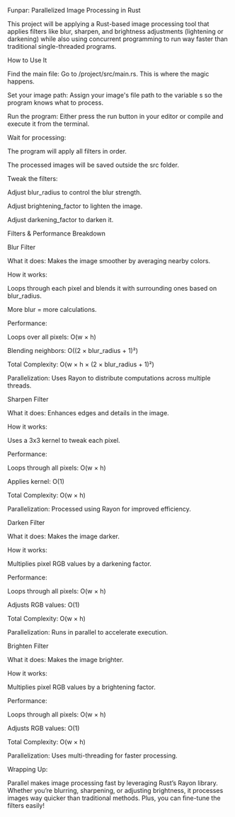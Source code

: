 Funpar: Parallelized Image Processing in Rust

This project will be applying a Rust-based image processing tool that applies filters like blur, sharpen, and brightness adjustments (lightening or darkening) while also using concurrent programming to run way faster than traditional single-threaded programs.

How to Use It

Find the main file: Go to /project/src/main.rs. This is where the magic happens.

Set your image path: Assign your image's file path to the variable s so the program knows what to process.

Run the program: Either press the run button in your editor or compile and execute it from the terminal.

Wait for processing:

The program will apply all filters in order.

The processed images will be saved outside the src folder.

Tweak the filters:

Adjust blur_radius to control the blur strength.

Adjust brightening_factor to lighten the image.

Adjust darkening_factor to darken it.

Filters & Performance Breakdown

Blur Filter

What it does: Makes the image smoother by averaging nearby colors.

How it works:

Loops through each pixel and blends it with surrounding ones based on blur_radius.

More blur = more calculations.

Performance:

Loops over all pixels: O(w × h)

Blending neighbors: O((2 × blur_radius + 1)²)

Total Complexity: O(w × h × (2 × blur_radius + 1)²)

Parallelization: Uses Rayon to distribute computations across multiple threads.

Sharpen Filter

What it does: Enhances edges and details in the image.

How it works:

Uses a 3x3 kernel to tweak each pixel.

Performance:

Loops through all pixels: O(w × h)

Applies kernel: O(1)

Total Complexity: O(w × h)

Parallelization: Processed using Rayon for improved efficiency.

Darken Filter

What it does: Makes the image darker.

How it works:

Multiplies pixel RGB values by a darkening factor.

Performance:

Loops through all pixels: O(w × h)

Adjusts RGB values: O(1)

Total Complexity: O(w × h)

Parallelization: Runs in parallel to accelerate execution.

Brighten Filter

What it does: Makes the image brighter.

How it works:

Multiplies pixel RGB values by a brightening factor.

Performance:

Loops through all pixels: O(w × h)

Adjusts RGB values: O(1)

Total Complexity: O(w × h)

Parallelization: Uses multi-threading for faster processing.

Wrapping Up:

Parallel makes image processing fast by leveraging Rust’s Rayon library. Whether you’re blurring, sharpening, or adjusting brightness, it processes images way quicker than traditional methods. Plus, you can fine-tune the filters easily!

